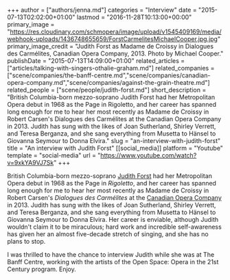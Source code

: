 +++
author = ["authors/jenna.md"]
categories = "Interview"
date = "2015-07-13T02:02:00+01:00"
lastmod = "2016-11-28T10:13:00+00:00"
primary_image = "https://res.cloudinary.com/schmopera/image/upload/v1545409169/media/webhook-uploads/1436748655659/ForstCarmelitesMichaelCooper.jpg.jpg"
primary_image_credit = "Judith Forst as Madame de Croissy in Dialogues des Carmélites, Canadian Opera Company, 2013. Photo by Michael Cooper."
publishDate = "2015-07-13T14:09:00+01:00"
related_articles = ["articles/talking-with-singers-othalie-graham.md"]
related_companies = ["scene/companies/the-banff-centre.md","scene/companies/canadian-opera-company.md","scene/companies/against-the-grain-theatre.md"]
related_people = ["scene/people/judith-forst.md"]
short_description = "British Columbia-born mezzo-soprano Judith Forst had her Metropolitan Opera debut in 1968 as the Page in Rigoletto, and her career has spanned long enough for me to hear her most recently as Madame de Croissy in Robert Carsen&#039;s Dialogues des Carmélites at the Canadian Opera Company in 2013. Judith has sung with the likes of Joan Sutherland, Shirley Verrett, and Teresa Berganza, and she sang everything from Musetta to Hänsel to Giovanna Seymour to Donna Elvira."
slug = "an-interview-with-judith-forst"
title = "An interview with Judith Forst"
[[social_media]]
platform = "Youtube"
template = "social-media"
url = "https://www.youtube.com/watch?v=9xkYA9VJ7Sk"
+++

British Columbia-born mezzo-soprano [Judith Forst](/scene/people/judith-forst/) had her Metropolitan Opera debut in 1968 as the Page in *Rigoletto*, and her career has spanned long enough for me to hear her most recently as Madame de Croissy in Robert Carsen's *Dialogues des Carmélites* at the [Canadian Opera Company](/scene/companies/canadian-opera-company/) in 2013. Judith has sung with the likes of Joan Sutherland, Shirley Verrett, and Teresa Berganza, and she sang everything from Musetta to Hänsel to Giovanna Seymour to Donna Elvira. Her career is enviable, although Judith wouldn't claim it to be miraculous; hard work and incredible self-awareness has given her an almost five-decade stretch of singing, and she has no plans to stop. 

I was thrilled to have the chance to interview Judith while she was at The Banff Centre, working with the artists of the Open Space: Opera in the 21st Century program. Enjoy.
